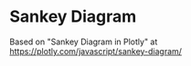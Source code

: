 # Sankey Diagram

Based on "Sankey Diagram in Plotly" at https://plotly.com/javascript/sankey-diagram/
